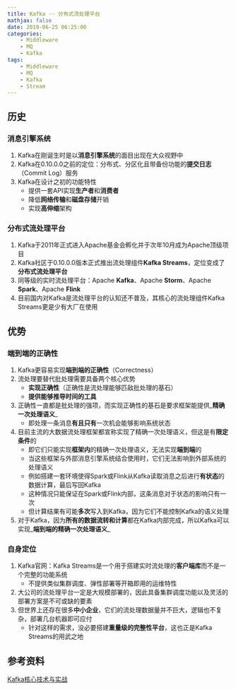 ```yaml
---
title: Kafka -- 分布式流处理平台
mathjax: false
date: 2019-06-25 06:25:00
categories:
    - Middleware
    - MQ
    - Kafka
tags:
    - Middleware
    - MQ
    - Kafka
    - Stream
---
```


## 历史

### 消息引擎系统
1. Kafka在刚诞生时是以**消息引擎系统**的面目出现在大众视野中
2. Kafka在0.10.0.0之前的定位：分布式、分区化且带备份功能的**提交日志**（Commit Log）服务
3. Kafka在设计之初的功能特性
    - 提供一套API实现**生产者**和**消费者**
    - 降低**网络传输**和**磁盘存储**开销
    - 实现**高伸缩**架构

<!-- more -->

### 分布式流处理平台
1. Kafka于2011年正式进入Apache基金会孵化并于次年10月成为Apache顶级项目
2. Kafka社区于0.10.0.0版本正式推出流处理组件**Kafka Streams**，定位变成了**分布式流处理平台**
3. 同等级的实时流处理平台：Apache **Kafka**、Apache **Storm**、Apache **Spark**、Apache **Flink**
4. 目前国内对Kafka是流处理平台的认知还不普及，其核心的流处理组件Kafka Streams更是少有大厂在使用

## 优势

### 端到端的正确性
1. Kafka更容易实现**端到端的正确性**（Correctness）
2. 流处理要替代批处理需要具备两个核心优势
    - **实现正确性**（正确性是流处理能够匹敌批处理的基石）
    - **提供能够推导时间的工具**
3. 正确性一直都是批处理的强项，而实现正确性的基石是要求框架能提供_**精确一次处理语义**_
    - 即处理一条消息**有且只有**一次机会能够影响系统状态
4. 目前主流的大数据流处理框架都宣称实现了精确一次处理语义，但这是有**限定条件**的
    - 即它们只能实现**框架内**的精确一次处理语义，无法实现**端到端**的
    - 当这些框架与外部消息引擎系统结合使用时，它们无法影响到外部系统的处理语义
    - 例如搭建一套环境使得Spark或Flink从Kafka读取消息之后进行**有状态**的数据计算，最后写回Kafka
    - 这种情况只能保证在Spark或Flink内部，这条消息对于状态的影响只有一次
    - 但计算结果有可能**多次**写入到Kafka，因为它们不能控制Kafka的语义处理
5. 对于Kafka，因为**所有的数据流转和计算**都在Kafka内部完成，所以Kafka可以实现_**端到端的精确一次处理语义**_

### 自身定位
1. Kafka官网：Kafka Streams是一个用于搭建实时流处理的**客户端库**而不是一个完整的功能系统
    - 不提供类似集群调度、弹性部署等开箱即用的运维特性
2. 大公司的流处理平台一定是大规模部署的，因此具备集群调度功能以及灵活的部署方案是不可或缺的要素
3. 但世界上还存在很多**中小企业**，它们的流处理数据量并不巨大，逻辑也不复杂，部署几台机器即可应付
    - 针对这样的需求，没必要搭建**重量级的完整性平台**，这也正是Kafka Streams的用武之地

## 参考资料
[Kafka核心技术与实战](https://time.geekbang.org/column/intro/100029201)
